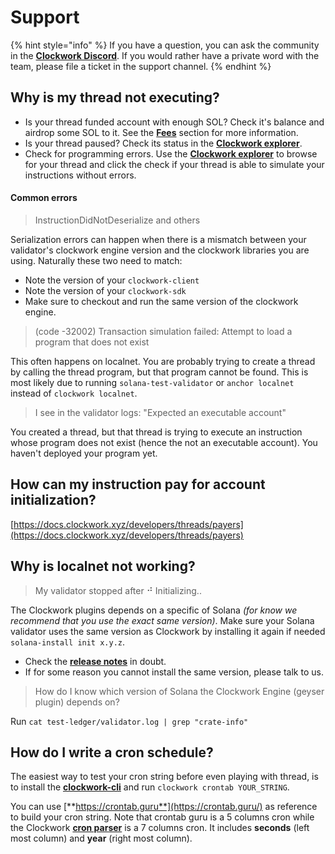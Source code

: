 # Support

{% hint style="info" %}
If you have a question, you can ask the community in the [**Clockwork Discord**](https://discord.gg/6zGyWF7mP4). If you would rather have a private word with the team, please file a ticket in the support channel.&#x20;
{% endhint %}

## Why is my thread not executing?

* Is your thread funded account with enough SOL? Check it's balance and airdrop some SOL to it. See the [**Fees**](../about/queues.md#fees) section for more information.
* Is your thread paused? Check its status in the [**Clockwork explorer**](https://app.clockwork.xyz/?cluster=devnet).
* Check for programming errors. Use the [**Clockwork explorer**](https://app.clockwork.xyz/?cluster=devnet) to browse for your thread and click the check if your thread is able to simulate your instructions without errors.&#x20;

#### Common errors

> InstructionDidNotDeserialize and others

Serialization errors can happen when there is a mismatch between your validator's clockwork engine version and the clockwork libraries you are using. Naturally these two need to match:

* Note the version of your `clockwork-client`
* Note the version of your `clockwork-sdk`
* Make sure to checkout and run the same version of the clockwork engine.

> (code -32002) Transaction simulation failed: Attempt to load a program that does not exist

This often happens on localnet. You are probably trying to create a thread by calling the thread program, but that program cannot be found. This is most likely due to running `solana-test-validator` or `anchor localnet` instead of `clockwork localnet`.

> I see in the validator logs: "Expected an executable account"

You created a thread, but that thread is trying to execute an instruction whose program does not exist (hence the not an executable account). You haven't deployed your program yet.

## How can my instruction pay for account initialization?

[https://docs.clockwork.xyz/developers/threads/payers](https://docs.clockwork.xyz/developers/threads/payers)

## Why is localnet not working?

> My validator stopped after ⠚ Initializing..

The Clockwork plugins depends on a specific of Solana _(for know we recommend that you use the exact same version)_. Make sure your Solana validator uses the same version as Clockwork by installing it again if needed `solana-install init x.y.z`.

* Check the [**release notes**](https://github.com/clockwork-xyz/clockwork/releases) in doubt.
* If for some reason you cannot install the same version, please talk to us.

> How do I know which version of Solana the Clockwork Engine (geyser plugin) depends on?

Run `cat test-ledger/validator.log | grep "crate-info"`

## How do I write a cron schedule?

The easiest way to test your cron string before even playing with thread, is to install the [**clockwork-cli**](localnet.md#1.-install-the-clockwork-cli) and run `clockwork crontab YOUR_STRING`.

You can use [**https://crontab.guru**](https://crontab.guru/) as reference to build your cron string. Note that crontab guru is a 5 columns cron while the Clockwork [**cron parser**](https://github.com/clockwork-xyz/clockwork/tree/main/cron) is a 7 columns cron. It includes **seconds** (left most column) and **year** (right most column).



